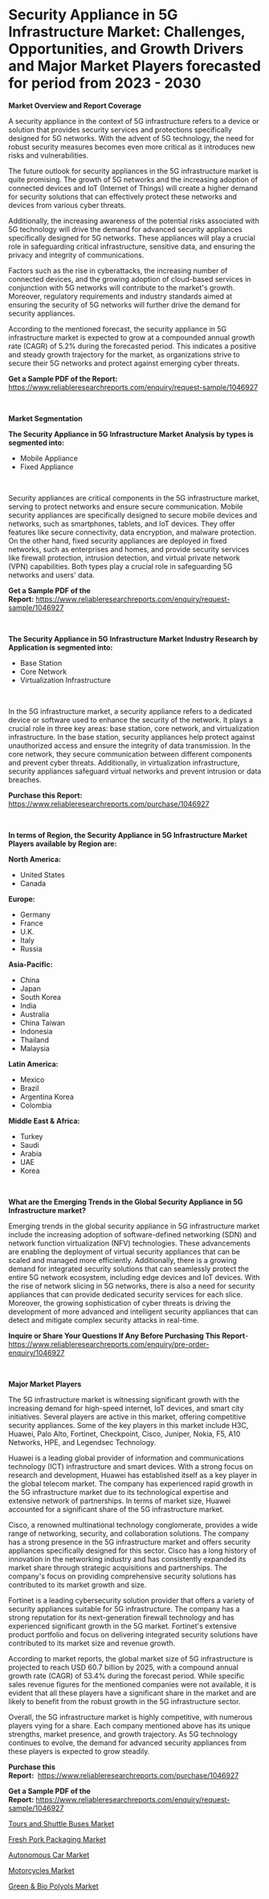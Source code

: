 <p><h1>Security Appliance in 5G Infrastructure Market: Challenges, Opportunities, and Growth Drivers and Major Market Players forecasted for period from 2023 - 2030</h1></p><p><strong>Market Overview and Report Coverage</strong></p>
<p><p>A security appliance in the context of 5G infrastructure refers to a device or solution that provides security services and protections specifically designed for 5G networks. With the advent of 5G technology, the need for robust security measures becomes even more critical as it introduces new risks and vulnerabilities.</p><p>The future outlook for security appliances in the 5G infrastructure market is quite promising. The growth of 5G networks and the increasing adoption of connected devices and IoT (Internet of Things) will create a higher demand for security solutions that can effectively protect these networks and devices from various cyber threats.</p><p>Additionally, the increasing awareness of the potential risks associated with 5G technology will drive the demand for advanced security appliances specifically designed for 5G networks. These appliances will play a crucial role in safeguarding critical infrastructure, sensitive data, and ensuring the privacy and integrity of communications.</p><p>Factors such as the rise in cyberattacks, the increasing number of connected devices, and the growing adoption of cloud-based services in conjunction with 5G networks will contribute to the market's growth. Moreover, regulatory requirements and industry standards aimed at ensuring the security of 5G networks will further drive the demand for security appliances.</p><p>According to the mentioned forecast, the security appliance in 5G infrastructure market is expected to grow at a compounded annual growth rate (CAGR) of 5.2% during the forecasted period. This indicates a positive and steady growth trajectory for the market, as organizations strive to secure their 5G networks and protect against emerging cyber threats.</p></p>
<p><strong>Get a Sample PDF of the Report:</strong> <a href="https://www.reliableresearchreports.com/enquiry/request-sample/1046927">https://www.reliableresearchreports.com/enquiry/request-sample/1046927</a></p>
<p>&nbsp;</p>
<p><strong>Market Segmentation</strong></p>
<p><strong>The Security Appliance in 5G Infrastructure Market Analysis by types is segmented into:</strong></p>
<p><ul><li>Mobile Appliance</li><li>Fixed Appliance</li></ul></p>
<p>&nbsp;</p>
<p><p>Security appliances are critical components in the 5G infrastructure market, serving to protect networks and ensure secure communication. Mobile security appliances are specifically designed to secure mobile devices and networks, such as smartphones, tablets, and IoT devices. They offer features like secure connectivity, data encryption, and malware protection. On the other hand, fixed security appliances are deployed in fixed networks, such as enterprises and homes, and provide security services like firewall protection, intrusion detection, and virtual private network (VPN) capabilities. Both types play a crucial role in safeguarding 5G networks and users' data.</p></p>
<p><strong>Get a Sample PDF of the Report:</strong>&nbsp;<a href="https://www.reliableresearchreports.com/enquiry/request-sample/1046927">https://www.reliableresearchreports.com/enquiry/request-sample/1046927</a></p>
<p>&nbsp;</p>
<p><strong>The Security Appliance in 5G Infrastructure Market Industry Research by Application is segmented into:</strong></p>
<p><ul><li>Base Station</li><li>Core Network</li><li>Virtualization Infrastructure</li></ul></p>
<p>&nbsp;</p>
<p><p>In the 5G infrastructure market, a security appliance refers to a dedicated device or software used to enhance the security of the network. It plays a crucial role in three key areas: base station, core network, and virtualization infrastructure. In the base station, security appliances help protect against unauthorized access and ensure the integrity of data transmission. In the core network, they secure communication between different components and prevent cyber threats. Additionally, in virtualization infrastructure, security appliances safeguard virtual networks and prevent intrusion or data breaches.</p></p>
<p><strong>Purchase this Report:</strong>&nbsp; <a href="https://www.reliableresearchreports.com/purchase/1046927">https://www.reliableresearchreports.com/purchase/1046927</a></p>
<p>&nbsp;</p>
<p><strong>In terms of Region, the Security Appliance in 5G Infrastructure Market Players available by Region are:</strong></p>
<p>
    <p> <strong> North America: </strong>
        <ul>
            <li>United States</li>
            <li>Canada</li>
        </ul>
        </p> 
    <p> <strong> Europe: </strong>
        <ul>
            <li>Germany</li>
            <li>France</li>
            <li>U.K.</li>
            <li>Italy</li>
            <li>Russia</li>
        </ul>
        </p> 
    <p> <strong> Asia-Pacific: </strong>
        <ul>
            <li>China</li>
            <li>Japan</li>
            <li>South Korea</li>
            <li>India</li>
            <li>Australia</li>
            <li>China Taiwan</li>
            <li>Indonesia</li>
            <li>Thailand</li>
            <li>Malaysia</li>
        </ul>
        </p> 
    <p> <strong> Latin America: </strong>
        <ul>
            <li>Mexico</li>
            <li>Brazil</li>
            <li>Argentina Korea</li>
            <li>Colombia</li>
        </ul>
        </p> 
    <p> <strong> Middle East & Africa: </strong>
        <ul>
            <li>Turkey</li>
            <li>Saudi</li>
            <li>Arabia</li>
            <li>UAE</li>
            <li>Korea</li>
        </ul>
    </p>
    </p>
<p>&nbsp;</p>
<p><strong>What are the Emerging Trends in the Global Security Appliance in 5G Infrastructure market?</strong></p>
<p><p>Emerging trends in the global security appliance in 5G infrastructure market include the increasing adoption of software-defined networking (SDN) and network function virtualization (NFV) technologies. These advancements are enabling the deployment of virtual security appliances that can be scaled and managed more efficiently. Additionally, there is a growing demand for integrated security solutions that can seamlessly protect the entire 5G network ecosystem, including edge devices and IoT devices. With the rise of network slicing in 5G networks, there is also a need for security appliances that can provide dedicated security services for each slice. Moreover, the growing sophistication of cyber threats is driving the development of more advanced and intelligent security appliances that can detect and mitigate complex security attacks in real-time.</p></p>
<p><strong>Inquire or Share Your Questions If Any Before Purchasing This Report</strong>- <a href="https://www.reliableresearchreports.com/enquiry/pre-order-enquiry/1046927">https://www.reliableresearchreports.com/enquiry/pre-order-enquiry/1046927</a></p>
<p>&nbsp;</p>
<p><strong>Major Market Players</strong></p>
<p><p>The 5G infrastructure market is witnessing significant growth with the increasing demand for high-speed internet, IoT devices, and smart city initiatives. Several players are active in this market, offering competitive security appliances. Some of the key players in this market include H3C, Huawei, Palo Alto, Fortinet, Checkpoint, Cisco, Juniper, Nokia, F5, A10 Networks, HPE, and Legendsec Technology.</p><p>Huawei is a leading global provider of information and communications technology (ICT) infrastructure and smart devices. With a strong focus on research and development, Huawei has established itself as a key player in the global telecom market. The company has experienced rapid growth in the 5G infrastructure market due to its technological expertise and extensive network of partnerships. In terms of market size, Huawei accounted for a significant share of the 5G infrastructure market.</p><p>Cisco, a renowned multinational technology conglomerate, provides a wide range of networking, security, and collaboration solutions. The company has a strong presence in the 5G infrastructure market and offers security appliances specifically designed for this sector. Cisco has a long history of innovation in the networking industry and has consistently expanded its market share through strategic acquisitions and partnerships. The company's focus on providing comprehensive security solutions has contributed to its market growth and size.</p><p>Fortinet is a leading cybersecurity solution provider that offers a variety of security appliances suitable for 5G infrastructure. The company has a strong reputation for its next-generation firewall technology and has experienced significant growth in the 5G market. Fortinet's extensive product portfolio and focus on delivering integrated security solutions have contributed to its market size and revenue growth.</p><p>According to market reports, the global market size of 5G infrastructure is projected to reach USD 60.7 billion by 2025, with a compound annual growth rate (CAGR) of 53.4% during the forecast period. While specific sales revenue figures for the mentioned companies were not available, it is evident that all these players have a significant share in the market and are likely to benefit from the robust growth in the 5G infrastructure sector.</p><p>Overall, the 5G infrastructure market is highly competitive, with numerous players vying for a share. Each company mentioned above has its unique strengths, market presence, and growth trajectory. As 5G technology continues to evolve, the demand for advanced security appliances from these players is expected to grow steadily.</p></p>
<p><strong>Purchase this Report:</strong>&nbsp;&nbsp;<a href="https://www.reliableresearchreports.com/purchase/1046927">https://www.reliableresearchreports.com/purchase/1046927</a></p>
<p></p>
<p><strong>Get a Sample PDF of the Report:</strong>&nbsp;<a href="https://www.reliableresearchreports.com/enquiry/request-sample/1046927">https://www.reliableresearchreports.com/enquiry/request-sample/1046927</a></p>
<p><p><a href="https://www.linkedin.com/pulse/tours-shuttle-buses-market-research-report-unlocks-analysis-r4jye/">Tours and Shuttle Buses Market</a></p><p><a href="https://www.linkedin.com/pulse/fresh-pork-packaging-market-insights-players-forecast-till-phzre/">Fresh Pork Packaging Market</a></p><p><a href="https://medium.com/@late.bean.frame/autonomous-car-market-size-cagr-trends-2024-2030-5f9bfc964ece">Autonomous Car Market</a></p><p><a href="https://medium.com/@poem.snap.phase/motorcycles-market-size-cagr-trends-2024-2030-f0908f7b9ffb">Motorcycles Market</a></p><p><a href="https://www.linkedin.com/pulse/decoding-green-amp-bio-polyols-market-deep-dive-latest-hurge/">Green & Bio Polyols Market</a></p></p>